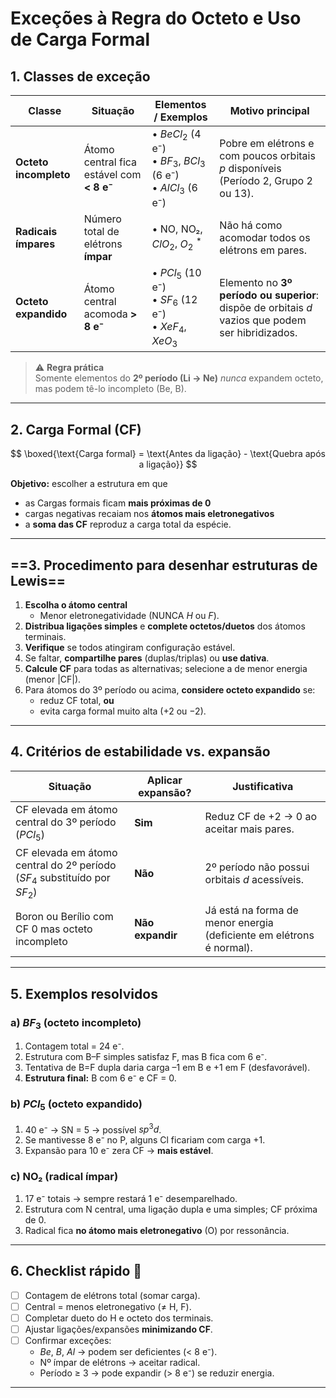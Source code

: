 # Exceções à Regra do Octeto e Uso de Carga Formal

## 1. Classes de exceção

| Classe | Situação | Elementos / Exemplos | Motivo principal |
|--------|----------|----------------------|------------------|
| **Octeto incompleto** | Átomo central fica estável com **< 8 e⁻** | • $BeCl_2$ (4 e⁻)  <br>• $BF_3$, $BCl_3$ (6 e⁻)  <br>• $AlCl_3$ (6 e⁻) | Pobre em elétrons e com  poucos orbitais $p$ disponíveis (Período 2, Grupo 2 ou 13). |
| **Radicais ímpares** | Número total de elétrons **ímpar** | • NO, NO₂, $ClO_2$, $O_2^{\;\!*}$ | Não há como acomodar todos os elétrons em pares. |
| **Octeto expandido** | Átomo central acomoda **> 8 e⁻** | • $PCl_5$ (10 e⁻) <br>• $SF_6$ (12 e⁻) <br>• $XeF_4$, $XeO_3$ | Elemento no **3º período ou superior**: dispõe de orbitais $d$ vazios que podem ser hibridizados. |

> ⚠️ **Regra prática**  
> Somente elementos do **2º período (Li → Ne)** *nunca* expandem octeto, mas podem tê-lo incompleto (Be, B).

---

## 2. Carga Formal (CF)

$$
\boxed{\text{Carga formal} = \text{Antes da ligação} - \text{Quebra após a ligação}}
$$

**Objetivo:** escolher a estrutura em que  
- as Cargas formais ficam **mais próximas de 0**  
- cargas negativas recaiam nos **átomos mais eletronegativos**  
- a **soma das CF** reproduz a carga total da espécie.

---

## ==3. Procedimento para desenhar estruturas de Lewis==

1. **Escolha o átomo central**  
   - Menor eletronegatividade (NUNCA $H$ ou $F$).  
2. **Distribua ligações simples** e **complete octetos/duetos** dos átomos terminais.  
3. **Verifique** se todos atingiram configuração estável.  
4. Se faltar, **compartilhe pares** (duplas/triplas) ou **use dativa**.  
5. **Calcule CF** para todas as alternativas; selecione a de menor energia (menor |CF|).  
6. Para átomos do 3º período ou acima, **considere octeto expandido** se:  
   - reduz CF total, **ou**  
   - evita carga formal muito alta (+2 ou −2).  

---

## 4. Critérios de estabilidade vs. expansão

| Situação | Aplicar expansão? | Justificativa |
|----------|-------------------|---------------|
| CF elevada em átomo central do 3º período ($PCl_5$) | **Sim** | Reduz CF de +2 → 0 ao aceitar mais pares. |
| CF elevada em átomo central do 2º período ($SF_4$ substituído por $SF_2$) | **Não** | 2º período não possui orbitais $d$ acessíveis. |
| Boron ou Berílio com CF 0 mas octeto incompleto | **Não expandir** | Já está na forma de menor energia (deficiente em elétrons é normal). |

---

## 5. Exemplos resolvidos

### a) $BF_3$ (octeto incompleto)  
1. Contagem total = 24 e⁻.  
2. Estrutura com B–F simples satisfaz F, mas B fica com 6 e⁻.  
3. Tentativa de B=F dupla daria carga –1 em B e +1 em F (desfavorável).  
4. **Estrutura final:** B com 6 e⁻ e CF = 0.

### b) $PCl_5$ (octeto expandido)  
1. 40 e⁻ → SN = 5 → possível $sp^3d$.  
2. Se mantivesse 8 e⁻ no P, alguns Cl ficariam com carga +1.  
3. Expansão para 10 e⁻ zera CF → **mais estável**.

### c) NO₂ (radical ímpar)  
1. 17 e⁻ totais → sempre restará 1 e⁻ desemparelhado.  
2. Estrutura com N central, uma ligação dupla e uma simples; CF próxima de 0.  
3. Radical fica **no átomo mais eletronegativo** (O) por ressonância.

---

## 6. Checklist rápido 📝

- [ ] Contagem de elétrons total (somar carga).  
- [ ] Central = menos eletronegativo (≠ H, F).  
- [ ] Completar dueto do H e octeto dos terminais.  
- [ ] Ajustar ligações/expansões **minimizando CF**.  
- [ ] Confirmar exceções:  
  - $Be$, $B$, $Al$ → podem ser deficientes (< 8 e⁻).  
  - Nº ímpar de elétrons → aceitar radical.  
  - Período ≥ 3 → pode expandir (> 8 e⁻) se reduzir energia.

---
